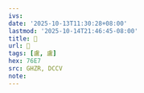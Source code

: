 ```yaml
---
ivs:
date: '2025-10-13T11:30:28+08:00'
lastmod: '2025-10-14T21:46:45-08:00'
title: 󰥼
url: 󰥼
tags: [盧, 盧]
hex: 76E7
src: GHZR, DCCV
note:
---
```

